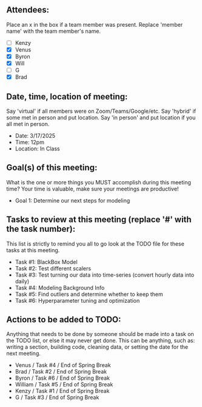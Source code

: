 ## Attendees:  
Place an x in the box if a team member was present. Replace 'member name' with the team member's name.    
- [ ] Kenzy
- [x] Venus
- [x] Byron
- [x] Will
- [ ] G
- [x] Brad

## Date, time, location of meeting:
Say 'virtual' if all members were on Zoom/Teams/Google/etc. Say 'hybrid' if some met in person and put location. Say 'in person' and put location if you all met in person.
- Date: 3/17/2025  
- Time: 12pm
- Location: In Class

## Goal(s) of this meeting:  
What is the one or more things you MUST accomplish during this meeting time? Your time is valuable, make sure your meetings are productive!  
- Goal 1: Determine our next steps for modeling

## Tasks to review at this meeting (replace '#' with the task number):
This list is strictly to remind you all to go look at the TODO file for these tasks at this meeting.
- Task #1: BlackBox Model
- Task #2: Test different scalers
- Task #3: Test turning our data into time-series (convert hourly data into daily)
- Task #4: Modeling Background Info
- Task #5: Find outliers and determine whether to keep them
- Task #6: Hyperparameter tuning and optimization

## Actions to be added to TODO:
Anything that needs to be done by someone should be made into a task on the TODO list, or else it may never get done. This can be anything, such as: writing a section, building code, cleaning data, or setting the date for the next meeting.
- Venus / Task #4 / End of Spring Break
- Brad / Task #2 / End of Spring Break
- Byron / Task #6 / End of Spring Break
- William / Task #5 / End of Spring Break
- Kenzy / Task #1 / End of Spring Break
- G / Task #3 / End of Spring Break
